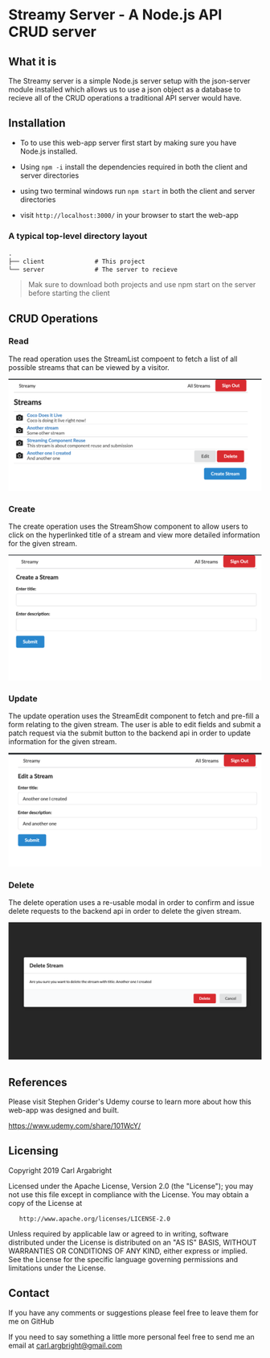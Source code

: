 # Streamy Server - A Node.js API CRUD server

## What it is

The Streamy server is a simple Node.js server setup with the json-server module installed which allows us to use a json object as a database to recieve all of the CRUD operations a traditional API server would have.

## Installation

* To to use this web-app server first start by making sure you have Node.js installed.

* Using `npm -i` install the dependencies required in both the client and server directories

* using two terminal windows run `npm start` in both the client and server directories

* visit `http://localhost:3000/` in your browser to start the web-app

### A typical top-level directory layout

    .
    ├── client              # This project
    └── server              # The server to recieve 
> Mak sure to download both projects and use npm start on the server before starting the client

## CRUD Operations

### Read

The read operation uses the StreamList compoent to fetch a list of all possible streams that can be viewed by a visitor.

![Image of Read Operation](https://github.com/tekgeek88/project-image-repo/raw/master/crud-base-project-client-starter-react/read.png)

### Create

The create operation uses the StreamShow component to allow users to click on the hyperlinked title of a stream and view more detailed information for the given stream.

![Image of Create Operation](https://github.com/tekgeek88/project-image-repo/raw/master/crud-base-project-client-starter-react/create.png)

### Update

The update operation uses the StreamEdit component to fetch and pre-fill a form relating to the given stream. The user is able to edit fields and submit a patch request via the submit button to the backend api in order to update information for the given stream.

![Image of Update Operation](https://github.com/tekgeek88/project-image-repo/raw/master/crud-base-project-client-starter-react/update.png)

### Delete

The delete operation uses a re-usable modal in order to confirm and issue delete requests to the backend api in order to delete the given stream.

![Image of Delete Operation](https://github.com/tekgeek88/project-image-repo/raw/master/crud-base-project-client-starter-react/delete.png)

## References

Please visit Stephen Grider's Udemy course to learn more about how this web-app was designed and built.

https://www.udemy.com/share/101WcY/

## Licensing

Copyright 2019 Carl Argabright

   Licensed under the Apache License, Version 2.0 (the "License");
   you may not use this file except in compliance with the License.
   You may obtain a copy of the License at

       http://www.apache.org/licenses/LICENSE-2.0

   Unless required by applicable law or agreed to in writing, software
   distributed under the License is distributed on an "AS IS" BASIS,
   WITHOUT WARRANTIES OR CONDITIONS OF ANY KIND, either express or implied.
   See the License for the specific language governing permissions and
   limitations under the License.

## Contact

If you have any comments or suggestions please feel free to leave them for me on
GitHub

If you need to say something a little more personal feel free to send me an
email at carl.argbright@gmail.com